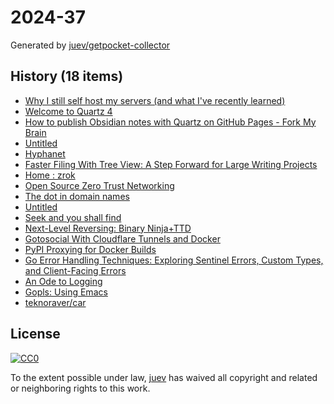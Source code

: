 # 2024-37

Generated by [juev/getpocket-collector](https://github.com/juev/getpocket-collector)

## History (18 items)

- [Why I still self host my servers (and what I've recently learned)](https://chollinger.com/blog/2024/08/why-i-still-self-host-my-servers-and-what-ive-recently-learned/)
- [Welcome to Quartz 4](https://quartz.jzhao.xyz/)
- [How to publish Obsidian notes with Quartz on GitHub Pages - Fork My Brain](https://notes.nicolevanderhoeven.com/How+to+publish+Obsidian+notes+with+Quartz+on+GitHub+Pages)
- [Untitled](https://yorickpeterse.com/articles/asynchronous-io-the-next-billion-dollar-mistake/%7BURL%7D%7Burl%7D)
- [Hyphanet](https://www.hyphanet.org/index.html)
- [Faster Filing With Tree View: A Step Forward for Large Writing Projects](https://ia.net/topics/faster-filing-with-tree-view-a-step-forward-for-large-writing-projects)
- [Home : zrok](https://zrok.io/)
- [Open Source Zero Trust Networking](https://landing.openziti.io/)
- [The dot in domain names](https://jpmens.net/2024/09/04/the-dot-in-domain-names/)
- [Untitled](https://techcrunch.com/2024/09/07/for-security-we-have-to-stop-picking-up-the-phone/)
- [Seek and you shall find](https://lmno.lol/alvaro/seek-and-you-shall-find)
- [Next-Level Reversing: Binary Ninja+TTD](https://seeinglogic.com/posts/binary-ninja-ttd-intro/)
- [Gotosocial With Cloudflare Tunnels and Docker](https://pettite.win/p/gotosocial-with-cloudflare-tunnels-and-docker/)
- [PyPI Proxying for Docker Builds](https://www.robopenguins.com/pypi-proxy/)
- [Go Error Handling Techniques: Exploring Sentinel Errors, Custom Types, and Client-Facing Errors](https://arashtaher.wordpress.com/2024/09/05/go-error-handling-techniques-exploring-sentinel-errors-custom-types-and-client-facing-errors/)
- [An Ode to Logging](https://pliutau.com/an-ode-to-logging/)
- [Gopls: Using Emacs](https://go.googlesource.com/tools/+/master/gopls/doc/emacs.md)
- [teknoraver/car](https://github.com/teknoraver/car)

## License

[![CC0](https://mirrors.creativecommons.org/presskit/buttons/88x31/svg/cc-zero.svg)](https://creativecommons.org/publicdomain/zero/1.0/)

To the extent possible under law, [juev](https://github.com/juev) has waived all copyright and related or neighboring rights to this work.
